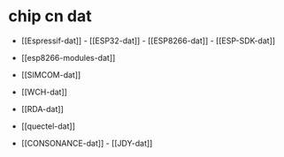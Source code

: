 
# chip cn dat 

- [[Espressif-dat]] - [[ESP32-dat]] - [[ESP8266-dat]] - [[ESP-SDK-dat]]

- [[esp8266-modules-dat]]

- [[SIMCOM-dat]]

- [[WCH-dat]]

- [[RDA-dat]]

- [[quectel-dat]]

- [[CONSONANCE-dat]] - [[JDY-dat]]



